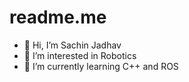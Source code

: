 # readme.me


- 👋 Hi, I’m Sachin Jadhav
- 👀 I’m interested in Robotics
- 🌱 I’m currently learning C++ and ROS
